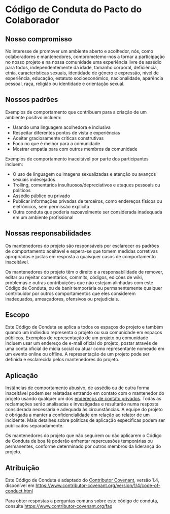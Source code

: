 # Código de Conduta do Pacto do Colaborador

## Nosso compromisso

No interesse de promover um ambiente aberto e acolhedor, nós, como colaboradores e mantenedores, comprometemo-nos a tornar a participação no nosso projeto e na nossa comunidade uma experiência livre de assédio para todos, independentemente da idade, tamanho corporal, deficiência, etnia, características sexuais, identidade de género e expressão, nível de experiência, educação, estatuto socioeconómico, nacionalidade, aparência pessoal, raça, religião ou identidade e orientação sexual.

## Nossos padrões

Exemplos de comportamento que contribuem para a criação de um ambiente positivo incluem:

* Usando uma linguagem acolhedora e inclusiva
* Respeitar diferentes pontos de vista e experiências
* Aceitar graciosamente críticas construtivas
* Foco no que é melhor para a comunidade
* Mostrar empatia para com outros membros da comunidade

Exemplos de comportamento inaceitável por parte dos participantes incluem:

* O uso de linguagem ou imagens sexualizadas e atenção ou avanços sexuais indesejados
* Trolling, comentários insultuosos/depreciativos e ataques pessoais ou políticos
* Assédio público ou privado
* Publicar informações privadas de terceiros, como endereços físicos ou eletrônicos, sem permissão explícita
* Outra conduta que poderia razoavelmente ser considerada inadequada em um ambiente profissional

## Nossas responsabilidades

Os mantenedores do projeto são responsáveis ​​por esclarecer os padrões de comportamento aceitável e espera-se que tomem medidas corretivas apropriadas e justas em resposta a quaisquer casos de comportamento inaceitável.

Os mantenedores do projeto têm o direito e a responsabilidade de remover, editar ou rejeitar comentários, commits, códigos, edições de wiki, problemas e outras contribuições que não estejam alinhadas com este Código de Conduta, ou de banir temporária ou permanentemente qualquer contribuidor por outros comportamentos que eles considerem inadequados, ameaçadores, ofensivos ou prejudiciais.

## Escopo

Este Código de Conduta se aplica a todos os espaços do projeto e também quando um indivíduo representa o projeto ou sua comunidade em espaços públicos. Exemplos de representação de um projeto ou comunidade incluem usar um endereço de e-mail oficial do projeto, postar através de uma conta oficial de mídia social ou atuar como representante nomeado em um evento online ou offline. A representação de um projeto pode ser definida e esclarecida pelos mantenedores do projeto.

## Aplicação

Instâncias de comportamento abusivo, de assédio ou de outra forma inaceitável podem ser relatadas entrando em contato com o mantenedor do projeto usando qualquer um dos [endereços de contato privados](https://github.com/ketteiGustavo/atualizador#support). Todas as reclamações serão analisadas e investigadas e resultarão numa resposta considerada necessária e adequada às circunstâncias. A equipe do projeto é obrigada a manter a confidencialidade em relação ao relator de um incidente. Mais detalhes sobre políticas de aplicação específicas podem ser publicados separadamente.

Os mantenedores do projeto que não seguirem ou não aplicarem o Código de Conduta de boa fé poderão enfrentar repercussões temporárias ou permanentes, conforme determinado por outros membros da liderança do projeto.

## Atribuição

Este Código de Conduta é adaptado do [Contributor Covenant](https://www.contributor-covenant.org), versão 1.4, disponível em <https://www.contributor-covenant.org/version/1/4/code-of-conduct.html>

Para obter respostas a perguntas comuns sobre este código de conduta, consulte <https://www.contributor-covenant.org/faq>